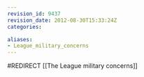 ```yaml
---
revision_id: 9437
revision_date: 2012-08-30T15:33:24Z
categories:

aliases:
- League_military_concerns
---
```


#REDIRECT [[The League military concerns]]